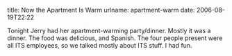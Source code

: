title: Now the Apartment Is Warm
urlname: apartment-warm
date: 2006-08-19T22:22

Tonight Jerry had her apartment-warming party/dinner. Mostly it was a dinner. The food was delicious, and Spanish. The four people present were all ITS employees, so we talked mostly about ITS stuff. I had fun.